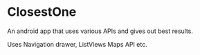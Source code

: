 # ClosestOne
An android app that uses various APIs and gives out best results.

Uses Navigation drawer, ListViews Maps API etc.
